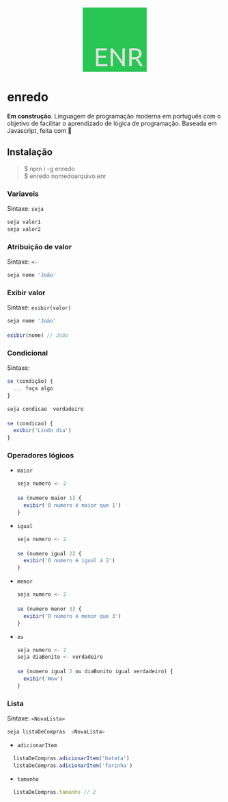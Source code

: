 <p align="center">
  <img src="enr.png" />
</p>

# enredo

**Em construção**. Linguagem de programação moderna em português com o objetivo de facilitar o aprendizado de lógica de programação. Baseada em Javascript, feita com 💚

## Instalação
>$ npm i -g enredo  
>$ enredo nomedoarquivo.enr  

### Variaveis
Sintaxe: `seja`  
```javascript
seja valor1
seja valor2
```

### Atribuição de valor
Sintaxe: `<-`  
```javascript
seja nome 'João'
```
### Exibir valor
Sintaxe: `exibir(valor)`  
```javascript
seja nome 'João'

exibir(nome) // João
```

### Condicional
Sintaxe: 
```javascript
se (condição) {
  ... faça algo
}
```
```javascript
seja condicao  verdadeiro

se (condicao) {
  exibir('Lindo dia')
}
```

### Operadores lógicos
* `maior`

  ```javascript
  seja numero <- 2
  
  se (numero maior 1) {
    exibir('O numero é maior que 1')
  }
  ```
* `igual`

  ```javascript
  seja numero <- 2
  
  se (numero igual 2) {
    exibir('O numero é igual á 2')
  }
  ```
* `menor`

  ```javascript
  seja numero <- 2
  
  se (numero menor 3) {
    exibir('O numero é menor que 3')
  }
  ```
* `ou`

  ```javascript
  seja numero <- 2
  seja diaBonito <- verdadeiro

  se (numero igual 2 ou diaBonito igual verdadeiro) {
    exibir('Wow')
  }
  ```

### Lista
Sintaxe: `<NovaLista>`  
```javascript
seja listaDeCompras  <NovaLista>
```
  * `adicionarItem`
  ```javascript
    listaDeCompras.adicionarItem('batata')
    listaDeCompras.adicionarItem('farinha')
  ```
  * `tamanho`
  ```javascript
    listaDeCompras.tamanho // 2
  ```

